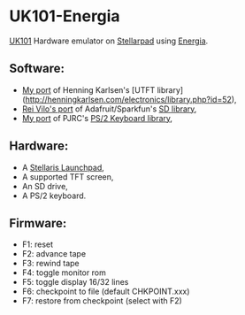 UK101-Energia
=============

[UK101](https://en.wikipedia.org/wiki/Compukit_UK101) Hardware emulator on [Stellarpad](http://www.energia.nu/Guide_StellarisLaunchPad.html) using [Energia](http://energia.nu/).

Software:
---------
- [My port](https://github.com/jscrane/UTFT-Energia) 
of Henning Karlsen's [UTFT library]
(http://henningkarlsen.com/electronics/library.php?id=52),
- [Rei Vilo's port](https://github.com/rei-vilo/SD_TM4C) of 
Adafruit/Sparkfun's [SD library](https://github.com/adafruit/SD),
- [My port](https://github.com/jscrane/PS2Keyboard) of PJRC's 
[PS/2 Keyboard library](http://www.pjrc.com/teensy/td_libs_PS2Keyboard.html),

Hardware:
---------
- A [Stellaris Launchpad](http://www.energia.nu/Guide_StellarisLaunchPad.html),
- A supported TFT screen,
- An SD drive,
- A PS/2 keyboard.

Firmware:
---------
- F1: reset
- F2: advance tape
- F3: rewind tape
- F4: toggle monitor rom
- F5: toggle display 16/32 lines
- F6: checkpoint to file (default CHKPOINT.xxx)
- F7: restore from checkpoint (select with F2)
